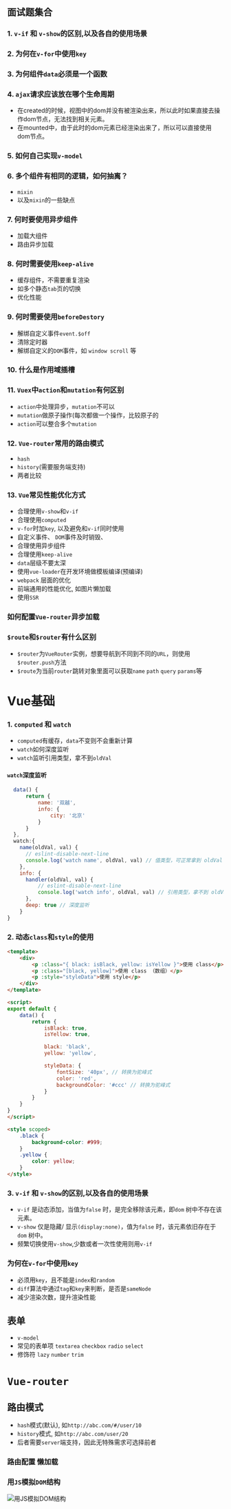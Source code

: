 ## 面试题集合
### 1. `v-if` 和 `v-show`的区别,以及各自的使用场景

### 2. 为何在`v-for`中使用`key`

### 3. 为何组件`data`必须是一个函数

### 4. `ajax`请求应该放在哪个生命周期
 - 在created的时候，视图中的dom并没有被渲染出来，所以此时如果直接去操作dom节点，无法找到相关元素。
 - 在mounted中，由于此时的dom元素已经渲染出来了，所以可以直接使用dom节点。

### 5. 如何自己实现`v-model`

### 6. 多个组件有相同的逻辑，如何抽离？
 - `mixin`
 - 以及`mixin`的一些缺点

### 7. 何时要使用异步组件
 - 加载大组件
 - 路由异步加载

### 8. 何时需要使用`keep-alive`
 - 缓存组件，不需要重复渲染
 - 如多个静态`tab`页的切换
 - 优化性能

### 9. 何时需要使用`beforeDestory`
 - 解绑自定义事件`event.$off`
 - 清除定时器
 - 解绑自定义的`DOM`事件，如 `window scroll` 等

### 10. 什么是作用域插槽

### 11. `Vuex`中`action`和`mutation`有何区别
 - `action`中处理异步，`mutation`不可以
 - `mutation`做原子操作(每次都做一个操作，比较原子的
 - `action`可以整合多个`mutation`
### 12. `Vue-router`常用的路由模式
- `hash`
- `history`(需要服务端支持)
- 两者比较

### 13. `Vue`常见性能优化方式
 - 合理使用`v-show`和`v-if`
 - 合理使用`computed`
 - `v-for`时加`key`, 以及避免和`v-if`同时使用
 - 自定义事件、 `DOM`事件及时销毁、
 - 合理使用异步组件
 - 合理使用`keep-alive`
 - `data`层级不要太深
 - 使用`vue-loader`在开发环境做模板编译(预编译)
 - `webpack` 层面的优化
 - 前端通用的性能优化, 如图片懒加载
 - 使用`SSR`

### 如何配置`Vue-router`异步加载

### `$route`和`$router`有什么区别
 - `$router`为`VueRouter`实例，想要导航到不同到不同的`URL`，则使用`$router.push`方法
 - `$route`为当前`router`跳转对象里面可以获取`name` `path` `query` `params`等


# Vue基础
### 1. `computed` 和 `watch`
 - `computed`有缓存，`data`不变则不会重新计算
 - `watch`如何深度监听
 - `watch`监听引用类型，拿不到`oldVal`

#### `watch`深度监听
```javascript
  data() {
      return {
          name: '双越',
          info: {
              city: '北京'
          }
      }
  },
  watch:{
    name(oldVal, val) {
      // eslint-disable-next-line
      console.log('watch name', oldVal, val) // 值类型，可正常拿到 oldVal 和 val
    },
    info: {
      handler(oldVal, val) {
          // eslint-disable-next-line
          console.log('watch info', oldVal, val) // 引用类型，拿不到 oldVal 。因为指针相同，此时已经指向了新的 val
      },
      deep: true // 深度监听
    }
}
``` 

### 2. 动态`class`和`style`的使用
```html
<template>
    <div>
        <p :class="{ black: isBlack, yellow: isYellow }">使用 class</p>
        <p :class="[black, yellow]">使用 class （数组）</p>
        <p :style="styleData">使用 style</p>
    </div>
</template>

<script>
export default {
    data() {
        return {
            isBlack: true,
            isYellow: true,

            black: 'black',
            yellow: 'yellow',

            styleData: {
                fontSize: '40px', // 转换为驼峰式
                color: 'red',
                backgroundColor: '#ccc' // 转换为驼峰式
            }
        }
    }
}
</script>

<style scoped>
    .black {
        background-color: #999;
    }
    .yellow {
        color: yellow;
    }
</style>
```

### 3. `v-if` 和 `v-show`的区别,以及各自的使用场景
- `v-if` 是动态添加，当值为`false` 时，是完全移除该元素，即`dom` 树中不存在该元素。 
- `v-show` 仅是隐藏/ 显示`(display:none)`，值为`false` 时，该元素依旧存在于`dom` 树中。
- 频繁切换使用`v-show`,少数或者一次性使用则用`v-if`

### 为何在`v-for`中使用`key`
 - 必须用`key`，且不能是`index`和`random`
 - `diff`算法中通过`tag`和`key`来判断，是否是`sameNode`
 - 减少渲染次数，提升渲染性能

## 表单
 - `v-model`
 - 常见的表单项 `textarea` `checkbox` `radio` `select` 
 - 修饰符 `lazy` `number` `trim`

# `Vue-router`

## 路由模式
 - `hash`模式(默认), 如`http://abc.com/#/user/10`
 - `history`模式, 如`http://abc.com/user/20`
 - 后者需要`server`端支持，因此无特殊需求可选择前者

### 路由配置 懒加载


### 用`JS`模拟`DOM`结构
![用JS模拟DOM结构](https://img-blog.csdnimg.cn/20201215220044142.png?x-oss-process=image/watermark,type_ZmFuZ3poZW5naGVpdGk,shadow_10,text_aHR0cHM6Ly9ibG9nLmNzZG4ubmV0L0dyYW5lcnk=,size_16,color_FFFFFF,t_70)

